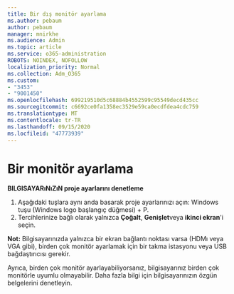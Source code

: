 ```yaml
---
title: Bir dış monitör ayarlama
ms.author: pebaum
author: pebaum
manager: mnirkhe
ms.audience: Admin
ms.topic: article
ms.service: o365-administration
ROBOTS: NOINDEX, NOFOLLOW
localization_priority: Normal
ms.collection: Adm_O365
ms.custom:
- "3453"
- "9001450"
ms.openlocfilehash: 699219510d5c68884b4552599c95549decd435cc
ms.sourcegitcommit: c6692ce0fa1358ec3529e59ca0ecdfdea4cdc759
ms.translationtype: MT
ms.contentlocale: tr-TR
ms.lasthandoff: 09/15/2020
ms.locfileid: "47773939"
---
```

# <a name="set-up-one-monitor"></a>Bir monitör ayarlama

**BILGISAYARıNıZıN proje ayarlarını denetleme**

1. Aşağıdaki tuşlara aynı anda basarak proje ayarlarınızı açın: Windows tuşu (Windows logo başlangıç düğmesi) + P.
2. Tercihlerinize bağlı olarak yalnızca **Çoğalt**, **Genişlet**veya **ikinci ekran**'i seçin.

**Not:** Bilgisayarınızda yalnızca bir ekran bağlantı noktası varsa (HDMı veya VGA gibi), birden çok monitör ayarlamak için bir takma istasyonu veya USB bağdaştırıcısı gerekir.

Ayrıca, birden çok monitör ayarlayabiliyorsanız, bilgisayarınız birden çok monitörle uyumlu olmayabilir. Daha fazla bilgi için bilgisayarınızın özgün belgelerini denetleyin.